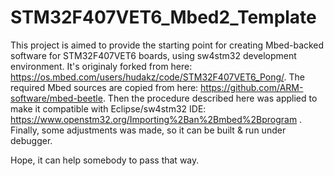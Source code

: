 # STM32F407VET6_Mbed2_Template

This project is aimed to provide the starting point for creating Mbed-backed software for STM32F407VET6 boards, using sw4stm32 development environment.
It's originaly forked from here: https://os.mbed.com/users/hudakz/code/STM32F407VET6_Pong/.
The required Mbed sources are copied from here: https://github.com/ARM-software/mbed-beetle.
Then the procedure described here was applied to make it compatible with Eclipse/sw4stm32 IDE: https://www.openstm32.org/Importing%2Ban%2Bmbed%2Bprogram .
Finally, some adjustments was made, so it can be built & run under debugger.
<p>Hope, it can help somebody to pass that way.
